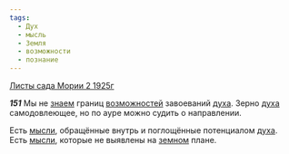```yaml
---
tags:
  - Дух
  - мысль
  - Земля
  - возможности
  - познание
---
```


[Листы сада Мории 2 1925г](https://127.0.0.1:4002/agni/1925)

___151___
Мы не [знаем](../../../tags/#познание) границ [возможностей](../../../tags/#возможности) завоеваний [духа](../../../tags/#Дух). Зерно [духа](../../../tags/#Дух) самодовлеющее, но по ауре можно судить о направлении.   

Есть [мысли](../../../tags/#мысль), обращённые внутрь и поглощённые потенциалом [духа](../../../tags/#Дух). Есть [мысли](../../../tags/#мысль), которые не выявлены на [земном](../../../tags/#Земля) плане.   

